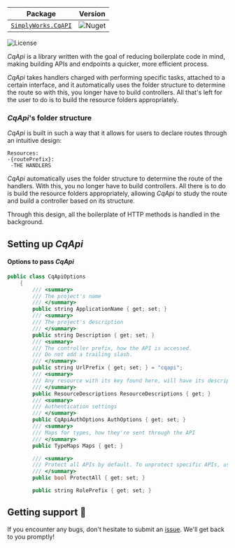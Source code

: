 | **Package**       | **Version** |
| :----------------:|:----------------------:|
| [`SimplyWorks.CqAPI`](https://www.nuget.org/packages/SimplyWorks.CqApi/)|![Nuget](https://img.shields.io/nuget/v/SimplyWorks.CqApi?style=for-the-badge)|

![License](https://img.shields.io/badge/license-MIT-blue.svg)

_CqApi_ is a library written with the goal of reducing boilerplate code in mind, making building APIs and endpoints a quicker, more efficient process. 

_CqApi_ takes handlers charged with performing specific tasks, attached to a certain interface, and it automatically uses the folder structure to determine the route so with this, you longer have to build controllers. All that's left for the user to do is to build the resource folders appropriately.

### _CqApi_'s folder structure 
_CqApi_ is built in such a way that it allows for users to declare routes through an intuitive design:

```
Resources:
-{routePrefix}:
 -THE HANDLERS
 ```

_CqApi_ automatically uses the folder structure to determine the route of the handlers. With this, you no longer have to build controllers. All there is to do is build the resource folders appropriately, allowing _CqApi_ to study the route and build a controller based on its structure. 

Through this design, all the boilerplate of HTTP methods is handled in the background. 

## Setting up _CqApi_


#### Options to pass _CqApi_

```cpp
public class CqApiOptions
    {
        /// <summary>
        /// The project's name
        /// </summary>
        public string ApplicationName { get; set; }
        /// <summary>
        /// The project's description
        /// </summary>
        public string Description { get; set; }
        /// <summary>
        /// The controller prefix, how the API is accessed. 
        /// Do not add a trailing slash.
        /// </summary>
        public string UrlPrefix { get; set; } = "cqapi";
        /// <summary>
        /// Any resource with its key found here, will have its description replaced with the value
        /// </summary>
        public ResourceDescriptions ResourceDescriptions { get; }
        /// <summary>
        /// Authentication settings
        /// </summary>
        public CqApiAuthOptions AuthOptions { get; set; }
        /// <summary>
        /// Maps for types, how they're sent through the API
        /// </summary>
        public TypeMaps Maps { get; }

        /// <summary>
        /// Protect all APIs by default. To unprotect specific APIs, use UnProtect attribute.
        /// </summary>
        public bool ProtectAll { get; set; }

        public string RolePrefix { get; set; } 
 ```


## Getting support 👷
If you encounter any bugs, don't hesitate to submit an [issue](https://github.com/simplify9/CqApi/issues). We'll get back to you promptly! 
 
